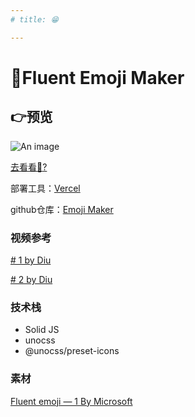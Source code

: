 ```yaml
---
# title: 😁

---
```



# :whale:Fluent Emoji Maker

## :point_right:预览

![An image](/image/EmojiMaker.png)

[ 去看看:eyes:?](https://emoji.vvvenus.website/)

部署工具：[Vercel](https://vercel.com/)

github仓库：[Emoji Maker](https://github.com/VenusTZZ/fluent-emoji-leaner)

### 视频参考
[# 1 by Diu](https://www.bilibili.com/video/BV1oW4y1h7pS?spm_id_from=333.999.0.0&vd_source=c8bd96fafd5c7d5975d23f0dbc6fc7af)

[# 2 by Diu](https://www.bilibili.com/video/BV1ZB4y1B7xQ/?spm_id_from=333.788&vd_source=c8bd96fafd5c7d5975d23f0dbc6fc7af)

### 技术栈
- Solid JS
- unocss
- @unocss/preset-icons
  
### 素材
[Fluent emoji — 1 By Microsoft](https://www.figma.com/community/file/1138254942249677742)

